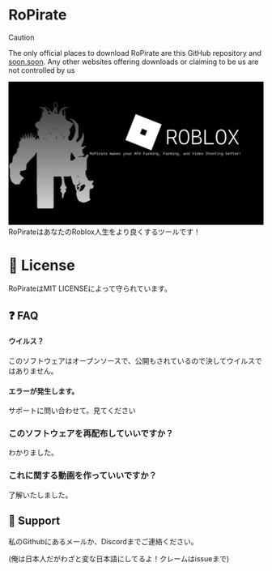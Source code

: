
# RoPirate
> [!CAUTION]
> The only official places to download RoPirate are this GitHub repository and [soon.soon](). Any other websites offering downloads or claiming to be us are not controlled by us


![img.png](README/img.png)
RoPirateはあなたのRoblox人生をより良くするツールです！

# 📝 License
RoPirateはMIT LICENSEによって守られています。

## ❓️ FAQ

#### ウイルス？

このソフトウェアはオープンソースで、公開もされているので決してウイルスではありません。

#### エラーが発生します。

サポートに問い合わせて。見てください

### このソフトウェアを再配布していいですか？

わかりました。

### これに関する動画を作っていいですか？

了解いたしました。

## 📨 Support

私のGithubにあるメールか、Discordまでご連絡ください。

(俺は日本人だがわざと変な日本語にしてるよ！クレームはissueまで)
